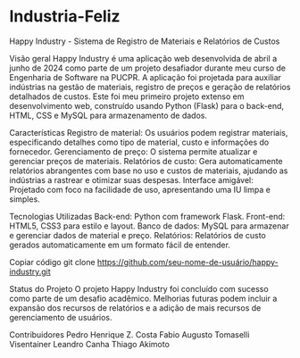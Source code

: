 # Industria-Feliz


Happy Industry - Sistema de Registro de Materiais e Relatórios de Custos

Visão geral
Happy Industry é uma aplicação web desenvolvida de abril a junho de 2024 como parte de um projeto desafiador durante meu curso de Engenharia de Software na PUCPR. A aplicação foi projetada para auxiliar indústrias na gestão de materiais, registro de preços e geração de relatórios detalhados de custos. Este foi meu primeiro projeto extenso em desenvolvimento web, construído usando Python (Flask) para o back-end, HTML, CSS e MySQL para armazenamento de dados.

Características
Registro de material: Os usuários podem registrar materiais, especificando detalhes como tipo de material, custo e informações do fornecedor. Gerenciamento de preço: O sistema permite atualizar e gerenciar preços de materiais. Relatórios de custo: Gera automaticamente relatórios abrangentes com base no uso e custos de materiais, ajudando as indústrias a rastrear e otimizar suas despesas. Interface amigável: Projetado com foco na facilidade de uso, apresentando uma IU limpa e simples.

Tecnologias Utilizadas
Back-end: Python com framework Flask. Front-end: HTML5, CSS3 para estilo e layout. Banco de dados: MySQL para armazenar e gerenciar dados de material e preço. Relatórios: Relatórios de custo gerados automaticamente em um formato fácil de entender.

Copiar código
git clone https://github.com/seu-nome-de-usuário/happy-industry.git

Status do Projeto
O projeto Happy Industry foi concluído com sucesso como parte de um desafio acadêmico. Melhorias futuras podem incluir a expansão dos recursos de relatórios e a adição de mais recursos de gerenciamento de usuários.

Contribuidores
Pedro Henrique Z. Costa
Fabio Augusto Tomaselli Visentainer
Leandro Canha
Thiago Akimoto
